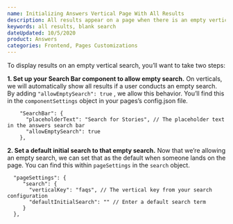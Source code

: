 ```yaml
---
name: Initializing Answers Vertical Page With All Results
description: All results appear on a page when there is an empty vertical search
keywords: all results, blank search
dateUpdated: 10/5/2020
product: Answers
categories: Frontend, Pages Customizations
---
```



To display results on an empty vertical search, you’ll want to take two steps:

**1. Set up your Search Bar component to allow empty search.**
On verticals, we will automatically show all results if a user conducts an empty search. By adding `"allowEmptySearch": true` , we allow this behavior. You’ll find this in the `componentSettings` object in your pages’s config.json file.

```
    "SearchBar": {
      "placeholderText": "Search for Stories", // The placeholder text in the answers search bar
      "allowEmptySearch": true
    },
```

**2. Set a default initial search to that empty search.**
Now that we’re allowing an empty search, we can set that as the default when someone lands on the page. You can find this within `pageSettings` in the `search` object.

```
  "pageSettings": {
     "search": {
       "verticalKey": "faqs", // The vertical key from your search configuration
       "defaultInitialSearch": "" // Enter a default search term
     }
  },  
```
